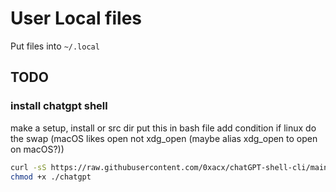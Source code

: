 # User Local files

Put files into `~/.local`

## TODO

### install chatgpt shell

make a setup, install or src dir
put this in bash file
add condition if linux do the swap (macOS likes open not xdg_open (maybe alias xdg_open to open on macOS?))

```sh
curl -sS https://raw.githubusercontent.com/0xacx/chatGPT-shell-cli/main/chatgpt.sh | sed -e 's/open "\${image_url}"/xdg-open "\${image_url}"/g' > ./chatgpt
chmod +x ./chatgpt
```
